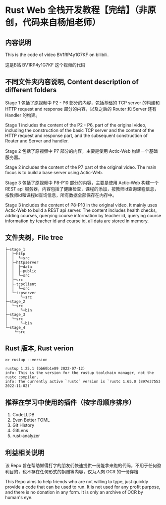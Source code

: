 # Rust Web 全栈开发教程【完结】（非原创，代码来自杨旭老师）

## 内容说明
This is the code of video BV1RP4y1G7KF on bilibili. 

这是B站 BV1RP4y1G7KF 这个视频的代码

## 不同文件夹内容说明, Content description of different folders

Stage 1 包括了原视频中 P2 - P6 部分的内容，包括基础的 TCP server 的构建和 HTTP request and response 部分的内容，以及之后的 Router 和 Server 还有 Handler 的构建。

Stage 1 includes the content of the P2 - P6, part of the original video, including the construction of the basic TCP server and the content of the HTTP request and response part, and the subsequent construction of Router and Server and handler.


Stage 2 包括了原视频中 P7 部分的内容，主要是使用 Actic-Web 构建一个基础服务器。

Stage 2 includes the content of the P7 part of the original video. The main focus is to build a base server using Actic-Web.

Stage 3 包括了原视频中 P8-P10 部分的内容，主要是使用 Actic-Web 构建一个REST api 服务器，内容包括了健康检查，课程的添加，按教师id查询课程信息，按教师id和课程id查询信息，所有数据全部保存在内存中。

Stage 3 includes the content of P8-P10 in the original video. It mainly uses Actic-Web to build a REST api server. The content includes health checks, adding courses, querying course information by teacher id, querying course information by teacher id and course id, all data are stored in memory.

## 文件夹树，File tree

```shell
├─stage_1
│  ├─http
│  │  └─src
│  ├─httpserver
│  │  ├─data
│  │  ├─public
│  │  └─src
│  ├─src
│  ├─tcpclient
│  │  └─src
│  └─tcpserver
│      └─src
├─stage_2
│  └─src
│      └─bin
├─stage_3
│  └─src
│      └─bin
└─stage_4
    └─src
```


## Rust 版本, Rust verion

```shell
>> rustup --version

rustup 1.25.1 (bb60b1e89 2022-07-12)
info: This is the version for the rustup toolchain manager, not the rustc compiler.
info: The currently active `rustc` version is `rustc 1.65.0 (897e37553 2022-11-02)`
```


## 推荐在学习中使用的插件（按字母顺序排序）
1. CodeLLDB
2. Even Better TOML
3. Git History
4. GitLens
5. rust-analyzer



## 利益相关说明

该 Repo 旨在帮助懒得打字的朋友们快速提供一份能拿来跑的代码，不用于任何盈利目的，也不存在任何形式的捐赠等内容，仅为人肉 OCR 的一份存档

This Repo aims to help friends who are not willing to type, just quickly provide a code that can be used to run. It is not used for any profit purpose, and there is no donation in any form. It is only an archive of OCR by human's eye.